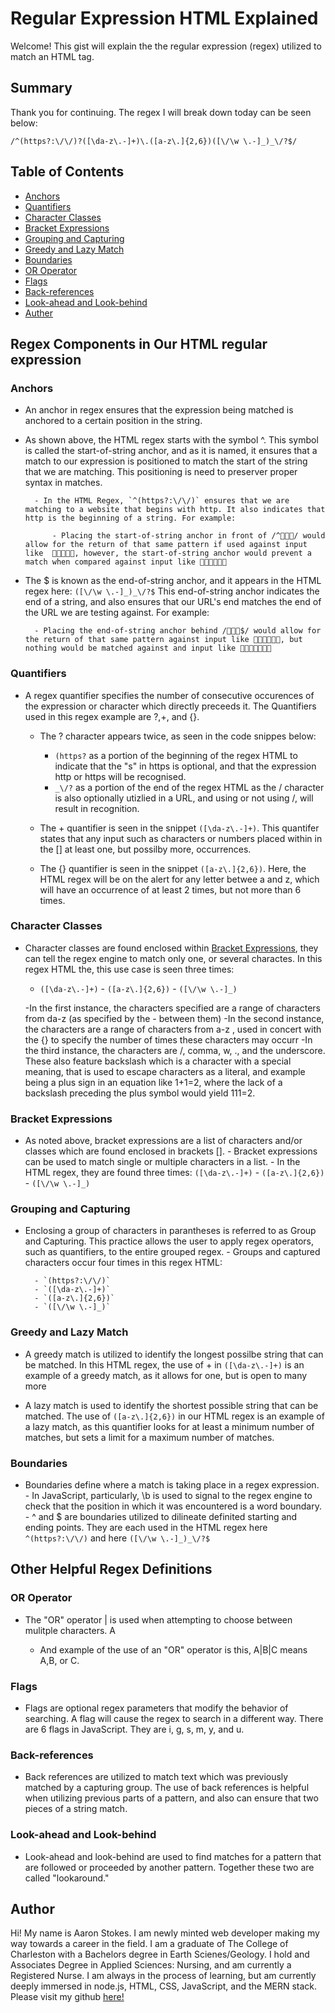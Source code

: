 # Regular Expression HTML Explained

Welcome! This gist will explain the the regular expression (regex) utilized to match an HTML tag.

## Summary

Thank you for continuing. The regex I will break down today can be seen below:

`/^(https?:\/\/)?([\da-z\.-]+)\.([a-z\.]{2,6})([\/\w \.-]_)_\/?$/`

## Table of Contents

- [Anchors](#anchors)
- [Quantifiers](#quantifiers)
- [Character Classes](#character-classes)
- [Bracket Expressions](#bracket-expressions)
- [Grouping and Capturing](#grouping-and-capturing)
- [Greedy and Lazy Match](#greedy-and-lazy-match)
- [Boundaries](#boundaries)
- [OR Operator](#or-operator)
- [Flags](#flags)
- [Back-references](#back-references)
- [Look-ahead and Look-behind](#look-ahead-and-look-behind)
- [Auther](#author)

## Regex Components in Our HTML regular expression

### Anchors

- An anchor in regex ensures that the expression being matched is anchored to a certain position in the string.

- As shown above, the HTML regex starts with the symbol \^. This symbol is called the start-of-string anchor, and as it is named, it ensures that a match to our expression is positioned to match the start of the string that we are matching. This positioning is need to preserver proper syntax in matches.

        - In the HTML Regex, `^(https?:\/\/)` ensures that we are matching to a website that begins with http. It also indicates that http is the beginning of a string. For example:

            - Placing the start-of-string anchor in front of /^🍎🍎🍊/ would allow for the return of that same pattern if used against input like  🍎🍎🍊🍋🍎, however, the start-of-string anchor would prevent a match when compared against input like 🍎🍋🍋🍎🍎🍊

- The \$ is known as the end-of-string anchor, and it appears in the HTML regex here: `([\/\w \.-]_)_\/?$` This end-of-string anchor indicates the end of a string, and also ensures that our URL's end matches the end of the URL we are testing against. For example:

        - Placing the end-of-string anchor behind /🍎🍎🍊$/ would allow for the return of that same pattern against input like 🍎🍋🍋🍎🍎🍊, but nothing would be matched against and input like 🍎🍋🍋🍎🍎🍊🍋

### Quantifiers

- A regex quantifier specifies the number of consecutive occurences of the expression or character which directly preceeds it. The Quantifiers used in this regex example are \?\,\+\, and \{}\.

  - The ? character appears twice, as seen in the code snippes below:

    - `(https?` as a portion of the beginning of the regex HTML to indicate that the \"s" in https is optional, and that the expression http or https will be recognised.
    - `_\/?` as a portion of the end of the regex HTML as the \/ character is also optionally utizlied in a URL, and using or not using /, will result in recognition.

  - The \+ quantifier is seen in the snippet `([\da-z\.-]+)`. This quantifer states that any input such as characters or numbers placed within in the \[] at least one, but possilby more, occurrences.
  - The \{} quantifier is seen in the snippet `([a-z\.]{2,6})`. Here, the HTML regex will be on the alert for any letter betwee a and z, which will have an occurrence of at least 2 times, but not more than 6 times.

### Character Classes

- Character classes are found enclosed within [Bracket Expressions](#bracket-expressions), they can tell the regex engine to match only one, or several charactes. In this regex HTML the, this use case is seen three times:

  - `([\da-z\.-]+)` - `([a-z\.]{2,6})` - `([\/\w \.-]_)`

  -In the first instance, the characters specified are a range of characters from da-z (as specified by the - between them)
  -In the second instance, the characters are a range of characters from a-z , used in concert with the \{} to specify the number of times these characters may occurr
  -In the third instance, the characters are /, comma, w, ., and the underscore. These also feature backslash which is a character with a special meaning, that is used to escape characters as a literal, and example being a plus sign in an equation like 1+1=2, where the lack of a backslash preceding the plus symbol would yield 111=2.

### Bracket Expressions

- As noted above, bracket expressions are a list of characters and/or classes which are found enclosed in brackets \[]. - Bracket expressions can be used to match single or multiple characters in a list. - In the HTML regex, they are found three times: `([\da-z\.-]+)` - `([a-z\.]{2,6})` - `([\/\w \.-]_)`

### Grouping and Capturing

- Enclosing a group of characters in parantheses is referred to as Group and Capturing. This practice allows the user to apply regex operators, such as quantifiers, to the entire grouped regex. - Groups and captured characters occur four times in this regex HTML:

        - `(https?:\/\/)`
        - `([\da-z\.-]+)`
        - `([a-z\.]{2,6})`
        - `([\/\w \.-]_)`

### Greedy and Lazy Match

- A greedy match is utilized to identify the longest possilbe string that can be matched. In this HTML regex, the use of \+ in `([\da-z\.-]+)` is an example of a greedy match, as it allows for one, but is open to many more

- A lazy match is used to identify the shortest possible string that can be matched. The use of `([a-z\.]{2,6})` in our HTML regex is an example of a lazy match, as this quantifier looks for at least a minimum number of matches, but sets a limit for a maximum number of matches.

### Boundaries

- Boundaries define where a match is taking place in a regex expression. - In JavaScript, particularly, \b is used to signal to the regex engine to check that the position in which it was encountered is a word boundary. - \^ and \$ are boundaries utilized to dilineate definited starting and ending points. They are each used in the HTML regex here `^(https?:\/\/)` and here `([\/\w \.-]_)_\/?$`

## Other Helpful Regex Definitions

### OR Operator

- The "OR" operator \| is used when attempting to choose between mulitple characters. A

  - And example of the use of an "OR" operator is this, A|B|C means A,B, or C.

### Flags

- Flags are optional regex parameters that modify the behavior of searching. A flag will cause the regex to search in a different way. There are 6 flags in JavaScript. They are i, g, s, m, y, and u.

### Back-references

- Back references are utilized to match text which was previously matched by a capturing group. The use of back references is helpful when utilizing previous parts of a pattern, and also can ensure that two pieces of a string match.

### Look-ahead and Look-behind

- Look-ahead and look-behind are used to find matches for a pattern that are followed or proceeded by another pattern. Together these two are called "lookaround."

## Author

Hi! My name is Aaron Stokes. I am newly minted web developer making my way towards a career in the field. I am a graduate of The College of Charleston with a Bachelors degree in Earth Scienes/Geology. I hold and Associates Degree in Applied Sciences: Nursing, and am currently a Registered Nurse. I am always in the process of learning, but am currently deeply immersed in node.js, HTML, CSS, JavaScript, and the MERN stack. Please visit my github [here!](https://github.com/hestokes)
